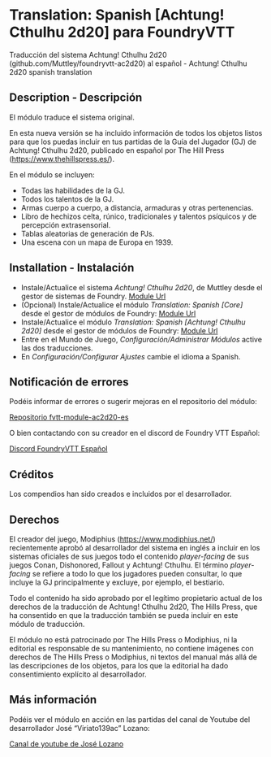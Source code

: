 # Translation: Spanish [Achtung! Cthulhu 2d20] para FoundryVTT

Traducción del sistema Achtung! Cthulhu 2d20 (github.com/Muttley/foundryvtt-ac2d20) al español -  Achtung! Cthulhu 2d20 spanish translation

## Description - Descripción  

El módulo traduce el sistema original.

En esta nueva versión se ha incluido información de todos los objetos listos para que los puedas incluir en tus partidas de la Guía del Jugador (GJ) de Achtung! Cthulhu 2d20, publicado en español por The Hill Press (https://www.thehillspress.es/).

En el módulo se incluyen:
- Todas las habilidades de la GJ.
- Todos los talentos de la GJ.
- Armas cuerpo a cuerpo, a distancia, armaduras y otras pertenencias. 
- Libro de hechizos celta, rúnico, tradicionales y talentos psíquicos y de percepción extrasensorial.
- Tablas aleatorias de generación de PJs.
- Una escena con un mapa de Europa en 1939.
	 
## Installation - Instalación  

* Instale/Actualice el sistema _Achtung! Cthulhu 2d20_, de Muttley desde el gestor de sistemas de Foundry.
[Module Url](https://foundryvtt.com/packages/ac2d20/)
* (Opcional) Instale/Actualice el módulo _Translation: Spanish [Core]_ desde el gestor de módulos de Foundry:
[Module Url](https://foundryvtt.com/packages/foundryvtt-es/)
* Instale/Actualice el módulo _Translation: Spanish [Achtung! Cthulhu 2d20]_ desde el gestor de módulos de Foundry:
[Module Url](https://foundryvtt.com/packages/fvtt-module-ac2d20-es/)
* Entre en el Mundo de Juego, _Configuración/Administrar Módulos_ active las dos traducciones.
* En _Configuración/Configurar Ajustes_ cambie el idioma a Spanish.

## Notificación de errores  

Podéis informar de errores o sugerir mejoras en el repositorio del módulo:

[Repositorio fvtt-module-ac2d20-es](https://github.com/lozanoje/fvtt-module-ac2d20-es/issues)

O bien contactando con su creador en el discord de Foundry VTT Español: 

[Discord FoundryVTT Español](https://discord.gg/MHCerwd)

## Créditos

Los compendios han sido creados e incluidos por el desarrollador.

## Derechos

El creador del juego, Modiphius (https://www.modiphius.net/) recientemente aprobó al desarrollador del sistema en inglés a incluir en los sistemas oficiales de sus juegos todo el contenido _player-facing_ de sus juegos Conan, Dishonored, Fallout y Achtung! Cthulhu. El término _player-facing_ se refiere a todo lo que los jugadores pueden consultar, lo que incluye la GJ principalmente y excluye, por ejemplo, el bestiario.

Todo el contenido ha sido aprobado por el legítimo propietario actual de los derechos de la traducción de Achtung! Cthulhu 2d20, The Hills Press, que ha consentido en que la traducción también se pueda incluir en este módulo de traducción.

El módulo no está patrocinado por The Hills Press o Modiphius, ni la editorial es responsable de su mantenimiento, no contiene imágenes con derechos de The Hills Press o Modiphius, ni textos del manual más allá de las descripciones de los objetos, para los que la editorial ha dado consentimiento explícito al desarrollador.

## Más información

Podéis ver el módulo en acción en las partidas del canal de Youtube del desarrollador José “Viriato139ac” Lozano:

[Canal de youtube de José Lozano](https://www.youtube.com/watch?v=31WUaJMrzzo&list=PLliKI08MgJaH23J_XWED6Aec-Hiz1NXNF)


